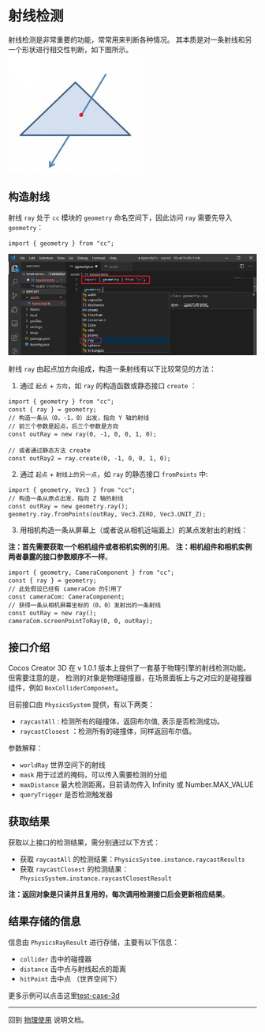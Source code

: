 # 射线检测

射线检测是非常重要的功能，常常用来判断各种情况。
其本质是对一条射线和另一个形状进行相交性判断，如下图所示。
![图解](img/Raycast.jpg)

## 构造射线

射线 `ray` 处于 `cc` 模块的 `geometry` 命名空间下，因此访问 `ray` 需要先导入 `geometry`：

```
import { geometry } from "cc";
```

![图解](img/ImportGeometry.jpg)

射线 `ray` 由起点加方向组成，构造一条射线有以下比较常见的方法：

1. 通过 `起点` + `方向`，如 `ray` 的构造函数或静态接口 `create` ：

```
import { geometry } from "cc";
const { ray } = geometry;
// 构造一条从（0，-1，0）出发，指向 Y 轴的射线
// 前三个参数是起点，后三个参数是方向
const outRay = new ray(0, -1, 0, 0, 1, 0);

// 或者通过静态方法 create
const outRay2 = ray.create(0, -1, 0, 0, 1, 0);
```

2. 通过 `起点` + `射线上的另一点`，如 `ray` 的静态接口 `fromPoints` 中:

```
import { geometry, Vec3 } from "cc";
// 构造一条从原点出发，指向 Z 轴的射线
const outRay = new geometry.ray();
geometry.ray.fromPoints(outRay, Vec3.ZERO, Vec3.UNIT_Z);
```

3. 用相机构造一条从屏幕上（或者说从相机近端面上）的某点发射出的射线：

**注：首先需要获取一个相机组件或者相机实例的引用**。
**注：相机组件和相机实例两者暴露的接口参数顺序不一样**。

```
import { geometry, CameraComponent } from "cc";
const { ray } = geometry;
// 此处假设已经有 cameraCom 的引用了
const cameraCom: CameraComponent;
// 获得一条从相机屏幕坐标的（0，0）发射出的一条射线
const outRay = new ray();
cameraCom.screenPointToRay(0, 0, outRay);
```

## 接口介绍

Cocos Creator 3D 在 v 1.0.1 版本上提供了一套基于物理引擎的射线检测功能。但需要注意的是，
检测的对象是物理碰撞器，在场景面板上与之对应的是碰撞器组件，例如 `BoxColliderComponent`。

目前接口由 `PhysicsSystem` 提供，有以下两类：

- `raycastAll` : 检测所有的碰撞体，返回布尔值, 表示是否检测成功。
- `raycastClosest` ：检测所有的碰撞体，同样返回布尔值。

参数解释：

- `worldRay` 世界空间下的射线
- `mask` 用于过滤的掩码，可以传入需要检测的分组
- `maxDistance` 最大检测距离，目前请勿传入 Infinity 或 Number.MAX_VALUE
- `queryTrigger` 是否检测触发器

## 获取结果

获取以上接口的检测结果，需分别通过以下方式：

- 获取 `raycastAll` 的检测结果：`PhysicsSystem.instance.raycastResults`
- 获取 `raycastClosest` 的检测结果：`PhysicsSystem.instance.raycastClosestResult`

**注：返回对象是只读并且复用的，每次调用检测接口后会更新相应结果**。

## 结果存储的信息

信息由 `PhysicsRayResult` 进行存储，主要有以下信息：

- `collider` 击中的碰撞器
- `distance` 击中点与射线起点的距离
- `hitPoint` 击中点 （世界空间下）
<!-- - `hitNormal` 击中点所处面的法线 （世界空间下，v1.1 版本开始支持，目前 builtin 暂无此信息） -->

更多示例可以点击这里[test-case-3d](https://github.com/cocos-creator/test-cases-3d/blob/master/assets/cases/physics/scenes/physics-raycast.scene)

---

回到 [物理使用](physics-use.md) 说明文档。
